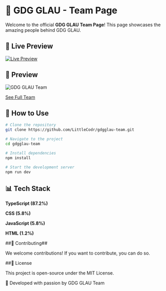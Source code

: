 # 🚀 GDG GLAU - Team Page

Welcome to the official **GDG GLAU Team Page**! This page showcases the amazing people behind GDG GLAU.

## 🔗 Live Preview
[![Live Preview](https://img.shields.io/badge/Live%20Demo-Click%20Here-brightgreen)](https://gdgglau.co/team)

## 📸 Preview  
![GDG GLAU Team](https://blogger.googleusercontent.com/img/a/AVvXsEi-qyvioViMRPpwhVrnFRd4TrK2BF7rIhHfiRXaTjvjuVeY32NSEAsFtVutgno9LBUM_D37bVOUuIVBuieVboXCmdllu8wo8Xrs85ol6t0Aykd9-0KgSMeXBZS5FZnPv1CTXEj0gHWiuqbMM4-0qfmog_33U9bMG1M3M_Vx0fB8FpMOFf8bS-vVyo6su1Jv)  


[See Full Team](https://gdgglau.co/team)  

## 🚀 How to Use

```sh
# Clone the repository
git clone https://github.com/LittleCodr/gdgglau-team.git

# Navigate to the project
cd gdgglau-team

# Install dependencies
npm install

# Start the development server
npm run dev

```
## 📊 Tech Stack ##

**TypeScript (87.2%)**

**CSS (5.8%)**

**JavaScript (5.8%)**

**HTML (1.2%)**

##🤝 Contributing##

We welcome contributions! If you want to contribute, you can do so.

##📜 License

This project is open-source under the MIT License.

💙 Developed with passion by GDG GLAU Team
